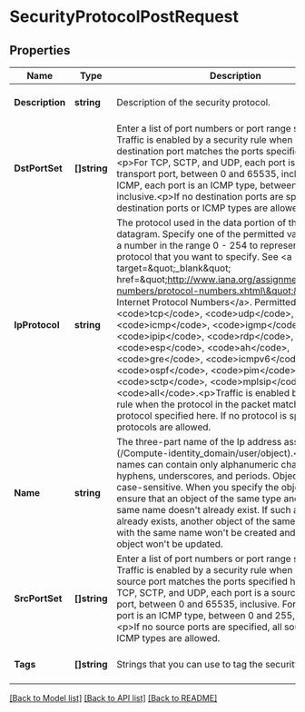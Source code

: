 # SecurityProtocolPostRequest

## Properties
Name | Type | Description | Notes
------------ | ------------- | ------------- | -------------
**Description** | **string** | Description of the security protocol. | [optional] [default to null]
**DstPortSet** | **[]string** | Enter a list of port numbers or port range strings. Traffic is enabled by a security rule when a packet&#39;s destination port matches the ports specified here.&lt;p&gt;For TCP, SCTP, and UDP, each port is a destination transport port, between 0 and 65535, inclusive. For ICMP, each port is an ICMP type, between 0 and 255, inclusive.&lt;p&gt;If no destination ports are specified, all destination ports or ICMP types are allowed. | [optional] [default to null]
**IpProtocol** | **string** | The protocol used in the data portion of the IP datagram. Specify one of the permitted values or enter a number in the range 0 - 254 to represent the protocol that you want to specify. See &lt;a target&#x3D;\&quot;_blank\&quot; href&#x3D;\&quot;http://www.iana.org/assignments/protocol-numbers/protocol-numbers.xhtml\&quot;&gt;Assigned Internet Protocol Numbers&lt;/a&gt;. Permitted values are: &lt;code&gt;tcp&lt;/code&gt;, &lt;code&gt;udp&lt;/code&gt;, &lt;code&gt;icmp&lt;/code&gt;, &lt;code&gt;igmp&lt;/code&gt;, &lt;code&gt;ipip&lt;/code&gt;, &lt;code&gt;rdp&lt;/code&gt;, &lt;code&gt;esp&lt;/code&gt;, &lt;code&gt;ah&lt;/code&gt;, &lt;code&gt;gre&lt;/code&gt;, &lt;code&gt;icmpv6&lt;/code&gt;, &lt;code&gt;ospf&lt;/code&gt;, &lt;code&gt;pim&lt;/code&gt;, &lt;code&gt;sctp&lt;/code&gt;, &lt;code&gt;mplsip&lt;/code&gt;, &lt;code&gt;all&lt;/code&gt;.&lt;p&gt;Traffic is enabled by a security rule when the protocol in the packet matches the protocol specified here. If no protocol is specified, all protocols are allowed. | [optional] [default to null]
**Name** | **string** | The three-part name of the Ip address association (/Compute-identity_domain/user/object).&lt;p&gt;Object names can contain only alphanumeric characters, hyphens, underscores, and periods. Object names are case-sensitive. When you specify the object name, ensure that an object of the same type and with the same name doesn&#39;t already exist. If such an object already exists, another object of the same type and with the same name won&#39;t be created and the existing object won&#39;t be updated. | [default to null]
**SrcPortSet** | **[]string** | Enter a list of port numbers or port range strings. Traffic is enabled by a security rule when a packet&#39;s source port matches the ports specified here.&lt;p&gt;For TCP, SCTP, and UDP, each port is a source transport port, between 0 and 65535, inclusive. For ICMP, each port is an ICMP type, between 0 and 255, inclusive.&lt;p&gt;If no source ports are specified, all source ports or ICMP types are allowed. | [optional] [default to null]
**Tags** | **[]string** | Strings that you can use to tag the security protocol. | [optional] [default to null]

[[Back to Model list]](../README.md#documentation-for-models) [[Back to API list]](../README.md#documentation-for-api-endpoints) [[Back to README]](../README.md)


